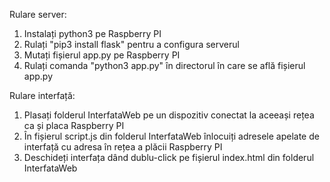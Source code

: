 Rulare server:
1. Instalați python3 pe Raspberry PI
2. Rulați "pip3 install flask" pentru a configura serverul
3. Mutați fișierul app.py pe Raspberry PI
4. Rulați comanda "python3 app.py" în directorul în care se află fișierul app.py

Rulare interfață:
1. Plasați folderul InterfataWeb pe un dispozitiv conectat la aceeași rețea ca și placa Raspberry PI
2. În fișierul script.js din folderul InterfataWeb înlocuiți adresele apelate de interfață cu adresa în rețea a plăcii Raspberry PI
3. Deschideți interfața dând dublu-click pe fișierul index.html din folderul InterfataWeb